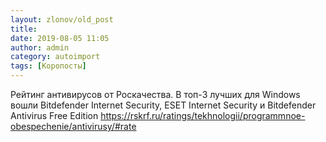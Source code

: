 ```yaml
---
layout: zlonov/old_post
title: 
date: 2019-08-05 11:05
author: admin
category: autoimport
tags: [Коропосты]
---
```


Рейтинг антивирусов от Роскачества. В топ-3 лучших для Windows вошли Bitdefender Internet Security, ESET Internet Security и Bitdefender Antivirus Free Edition <a href="https://rskrf.ru/ratings/tekhnologii/programmnoe-obespechenie/antivirusy/#rate">https://rskrf.ru/ratings/tekhnologii/programmnoe-obespechenie/antivirusy/#rate</a>

